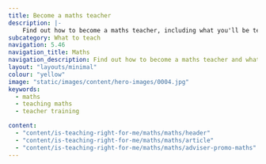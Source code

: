 ```yaml
---
title: Become a maths teacher
description: |-
    Find out how to become a maths teacher, including what you'll be teaching and what funding is available to help you train.
subcategory: What to teach
navigation: 5.46
navigation_title: Maths
navigation_description: Find out how to become a maths teacher and what it's like to help pupils learn to solve equations.
layout: "layouts/minimal"
colour: "yellow"
image: "static/images/content/hero-images/0004.jpg"
keywords:
  - maths
  - teaching maths
  - teacher training

content:
  - "content/is-teaching-right-for-me/maths/maths/header"
  - "content/is-teaching-right-for-me/maths/maths/article"
  - "content/is-teaching-right-for-me/maths/maths/adviser-promo-maths"
---
```

